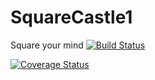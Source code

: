 # SquareCastle1
Square your mind
[![Build Status](https://travis-ci.org/SimonSimonson/SquareCastle1.svg?branch=master)](https://travis-ci.org/SimonSimonson/SquareCastle1)

[![Coverage Status](https://coveralls.io/repos/github/SimonSimonson/SquareCastle1/badge.svg?branch=master)](https://coveralls.io/github/SimonSimonson/SquareCastle1?branch=master)
